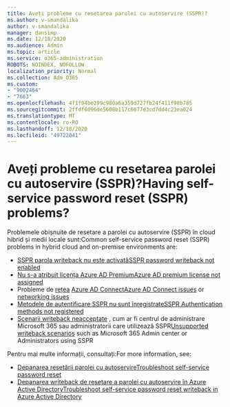 ```yaml
---
title: Aveți probleme cu resetarea parolei cu autoservire (SSPR)?
ms.author: v-smandalika
author: v-smandalika
manager: dansimp
ms.date: 12/18/2020
ms.audience: Admin
ms.topic: article
ms.service: o365-administration
ROBOTS: NOINDEX, NOFOLLOW
localization_priority: Normal
ms.collection: Adm_O365
ms.custom:
- "9002464"
- "7663"
ms.openlocfilehash: 4f1f94be299c980a6a359d727fb24f411f98b785
ms.sourcegitcommit: 2ffdf6096de5608b117c6677d3cd7dd4c23ea024
ms.translationtype: MT
ms.contentlocale: ro-RO
ms.lasthandoff: 12/18/2020
ms.locfileid: "49722041"
---
```

# <a name="having-self-service-password-reset-sspr-problems"></a><span data-ttu-id="8b9bd-102">Aveți probleme cu resetarea parolei cu autoservire (SSPR)?</span><span class="sxs-lookup"><span data-stu-id="8b9bd-102">Having self-service password reset (SSPR) problems?</span></span>

<span data-ttu-id="8b9bd-103">Problemele obișnuite de resetare a parolei cu autoservire (SSPR) în cloud hibrid și medii locale sunt:</span><span class="sxs-lookup"><span data-stu-id="8b9bd-103">Common self-service password reset (SSPR) problems in hybrid cloud and on-premise environments are:</span></span>

- [<span data-ttu-id="8b9bd-104">SSPR parola writeback nu este activată</span><span class="sxs-lookup"><span data-stu-id="8b9bd-104">SSPR password writeback not enabled</span></span>](https://docs.microsoft.com/azure/active-directory/authentication/tutorial-enable-sspr-writeback)
- [<span data-ttu-id="8b9bd-105">Nu s-a atribuit licența Azure AD Premium</span><span class="sxs-lookup"><span data-stu-id="8b9bd-105">Azure AD premium license not assigned</span></span>](https://docs.microsoft.com/azure/active-directory/authentication/concept-sspr-licensing)
- <span data-ttu-id="8b9bd-106">Probleme de [rețea](https://docs.microsoft.com/azure/active-directory/hybrid/tshoot-connect-connectivity) [Azure AD Connect](https://docs.microsoft.com/azure/active-directory/hybrid/tshoot-connect-sync-errors)</span><span class="sxs-lookup"><span data-stu-id="8b9bd-106">[Azure AD Connect issues](https://docs.microsoft.com/azure/active-directory/hybrid/tshoot-connect-sync-errors) or [networking issues](https://docs.microsoft.com/azure/active-directory/hybrid/tshoot-connect-connectivity)</span></span>
- [<span data-ttu-id="8b9bd-107">Metodele de autentificare SSPR nu sunt înregistrate</span><span class="sxs-lookup"><span data-stu-id="8b9bd-107">SSPR Authentication methods not registered</span></span>](https://mysignins.microsoft.com/security-info)
- <span data-ttu-id="8b9bd-108">[Scenarii writeback neacceptate](https://docs.microsoft.com/azure/active-directory/authentication/concept-sspr-writeback#unsupported-writeback-operations) , cum ar fi centrul de administrare Microsoft 365 sau administratorii care utilizează SSPR</span><span class="sxs-lookup"><span data-stu-id="8b9bd-108">[Unsupported writeback scenarios](https://docs.microsoft.com/azure/active-directory/authentication/concept-sspr-writeback#unsupported-writeback-operations) such as Microsoft 365 Admin center or Administrators using SSPR</span></span>


<span data-ttu-id="8b9bd-109">Pentru mai multe informații, consultați:</span><span class="sxs-lookup"><span data-stu-id="8b9bd-109">For more information, see:</span></span>

- [<span data-ttu-id="8b9bd-110">Depanarea resetării parolei cu autoservire</span><span class="sxs-lookup"><span data-stu-id="8b9bd-110">Troubleshoot self-service password reset</span></span>](https://docs.microsoft.com/azure/active-directory/authentication/troubleshoot-sspr)
- [<span data-ttu-id="8b9bd-111">Depanarea writeback de resetare a parolei cu autoservire în Azure Active Directory</span><span class="sxs-lookup"><span data-stu-id="8b9bd-111">Troubleshoot self-service password reset writeback in Azure Active Directory</span></span>](https://docs.microsoft.com/azure/active-directory/authentication/troubleshoot-sspr-writeback)
